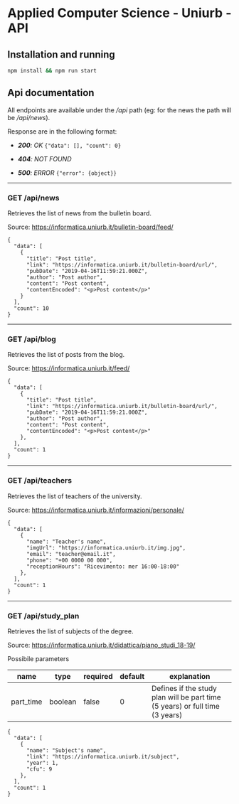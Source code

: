 # Applied Computer Science - Uniurb - API

## Installation and running

```bash 
npm install && npm run start 
```

## Api documentation

All endpoints are available under the _/api_ path (eg: for the news the path will be _/api/news_). 

Response are in the following format:

  - _**200**: OK_
  ```{"data": [], "count": 0} ```
  
  - _**404**: NOT FOUND_
  
  - _**500**: ERROR_
  ```{"error": {object}}```
  
------------------------------

### GET /api/news

Retrieves the list of news from the bulletin board. 

Source: https://informatica.uniurb.it/bulletin-board/feed/

```
{
  "data": [
    {
      "title": "Post title",
      "link": "https://informatica.uniurb.it/bulletin-board/url/",
      "pubDate": "2019-04-16T11:59:21.000Z",
      "author": "Post author",
      "content": "Post content",
      "contentEncoded": "<p>Post content</p>"
    }
  ],
  "count": 10
}
```

------------------------------

### GET /api/blog

Retrieves the list of posts from the blog. 

Source: https://informatica.uniurb.it/feed/

```
{
  "data": [
    {
      "title": "Post title",
      "link": "https://informatica.uniurb.it/bulletin-board/url/",
      "pubDate": "2019-04-16T11:59:21.000Z",
      "author": "Post author",
      "content": "Post content",
      "contentEncoded": "<p>Post content</p>"
    },
  ],
  "count": 1
}
```

------------------------------

### GET /api/teachers

Retrieves the list of teachers of the university. 

Source: https://informatica.uniurb.it/informazioni/personale/

```
{
  "data": [
    {
      "name": "Teacher's name",
      "imgUrl": "https://informatica.uniurb.it/img.jpg",
      "email": "teacher@email.it",
      "phone": "+00 0000 00 000",
      "receptionHours": "Ricevimento: mer 16:00-18:00"
    },
  ],
  "count": 1
}
```

------------------------------

### GET /api/study_plan

Retrieves the list of subjects of the degree.

Source: https://informatica.uniurb.it/didattica/piano_studi_18-19/

Possibile parameters

| name      | type    | required | default | explanation                                                                  |
|-----------|---------|----------|---------|------------------------------------------------------------------------------|
| part_time | boolean | false    | 0       | Defines if the study plan will be part time (5 years) or full time (3 years) |

```
{
  "data": [
    {
      "name": "Subject's name",
      "link": "https://informatica.uniurb.it/subject",
      "year": 1,
      "cfu": 9
    },
  ],
  "count": 1
}
```
